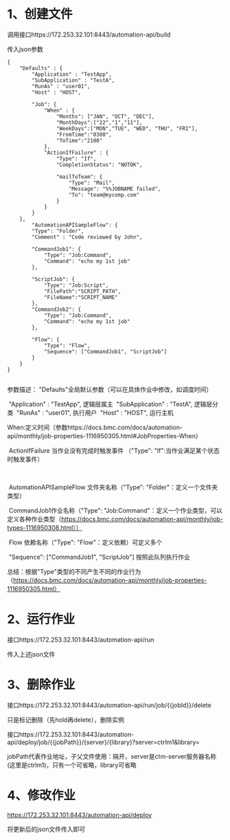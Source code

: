 # 1、创建文件

调用接口https://172.253.32.101:8443/automation-api/build

传入json参数

```
{
    "Defaults" : {
        "Application" : "TestApp",
        "SubApplication" : "TestA",
        "RunAs" : "user01",
        "Host" : "HOST",

        "Job": {
            "When" : {
                "Months": ["JAN", "OCT", "DEC"],
                "MonthDays":["22","1","11"],
                "WeekDays":["MON","TUE", "WED", "THU", "FRI"],
                "FromTime":"0300",
                "ToTime":"2100"
            },
            "ActionIfFailure" : {
                "Type": "If",       
                "CompletionStatus": "NOTOK",
                
                "mailToTeam": {
                    "Type": "Mail",
                    "Message": "%%JOBNAME failed",
                    "To": "team@mycomp.com"
                }
            }
        }
    },
        "AutomationAPISampleFlow": {
        "Type": "Folder",
        "Comment" : "Code reviewed by John",

        "CommandJob1": {
            "Type": "Job:Command",
            "Command": "echo my 1st job"
        },

        "ScriptJob": {
            "Type": "Job:Script",
          	"FilePath":"SCRIPT_PATH",
          	"FileName":"SCRIPT_NAME"
        },
        "CommandJob2": {
            "Type": "Job:Command",
            "Command": "echo my 1st job"
        },

        "Flow": {
            "Type": "Flow",
            "Sequence": ["CommandJob1", "ScriptJob"]
        }
    }
}


```

参数描述：        "Defaults"全局默认参数（可以在具体作业中修改，如调度时间）

​								 "Application" : "TestApp",     逻辑层属主
​       				 		"SubApplication" : "TestA",    逻辑层分类
​       						 "RunAs" : "user01",        执行用户
​        						"Host" : "HOST",    运行主机

​					When:定义时间（参数https://docs.bmc.com/docs/automation-api/monthly/job-properties-1116950305.html#JobProperties-When）

​					ActionIfFailure  当作业没有完成时触发事件 （"Type": "If":当作业满足某个状态时触发事件）

​			

​					AutomationAPISampleFlow 文件夹名称（"Type": "Folder"：定义一个文件夹类型）

​					CommandJob1作业名称（"Type": "Job:Command"：定义一个作业类型，可以定义各种作业类型（https://docs.bmc.com/docs/automation-api/monthly/job-types-1116950308.html））

​					Flow 依赖名称（"Type": "Flow"：定义依赖）可定义多个

​				 "Sequence": ["CommandJob1", "ScriptJob"]  按照此队列执行作业



总结：根据"Type"类型的不同产生不同的作业行为（https://docs.bmc.com/docs/automation-api/monthly/job-properties-1116950305.html）

# 2、运行作业

接口https://172.253.32.101:8443/automation-api/run

传入上述json文件

# 3、删除作业

接口https://172.253.32.101:8443/automation-api/run/job/{{jobId}}/delete

只是标记删除（先hold再delete），删除实例

接口https://172.253.32.101:8443/automation-api/deploy/job/{{jobPath}}/{server}/{library}?server=ctrlm1&library=

jobPath代表作业地址，子父文件使用：隔开，server是ctm-server服务器名称(这里是ctrlm1)，只有一个可省略，library可省略



# 4、修改作业

https://172.253.32.101:8443/automation-api/deploy

将更新后的json文件传入即可

